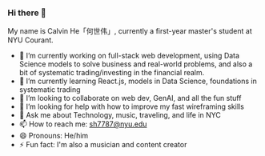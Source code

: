### Hi there 👋

My name is Calvin He「何世伟」, currently a first-year master's student at NYU Courant.

- 🔭 I’m currently working on full-stack web development, using Data Science models to solve business and real-world problems, and also a bit of systematic trading/investing in the financial realm.
- 🌱 I’m currently learning React.js, models in Data Science, foundations in systematic trading
- 👯 I’m looking to collaborate on web dev, GenAI, and all the fun stuff
- 🤔 I’m looking for help with how to improve my fast wireframing skills
- 💬 Ask me about Technology, music, traveling, and life in NYC
- 📫 How to reach me: sh7787@nyu.edu
- 😄 Pronouns: He/him
- ⚡ Fun fact: I'm also a musician and content creator

<!--
**ShiweiHe0713/ShiweiHe0713** is a ✨ _special_ ✨ repository because its `README.md` (this file) appears on your GitHub profile.

Here are some ideas to get you started:

- 🔭 I’m currently working on ...
- 🌱 I’m currently learning ...
- 👯 I’m looking to collaborate on ...
- 🤔 I’m looking for help with ...
- 💬 Ask me about ...
- 📫 How to reach me: ...
- 😄 Pronouns: ...
- ⚡ Fun fact: ...
-->

